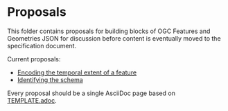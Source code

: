 # Proposals

This folder contains proposals for building blocks of OGC Features and Geometries JSON for discussion before content is eventually moved to the specification document.

Current proposals:

* [Encoding the temporal extent of a feature](temporal-extent.adoc)
* [Identifying the schema](schema-ref.adoc)

Every proposal should be a single AsciiDoc page based on [TEMPLATE.adoc](Template.adoc).

